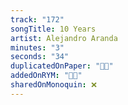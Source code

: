 ```yaml
---
track: "172"
songTitle: 10 Years
artist: Alejandro Aranda
minutes: "3"
seconds: "34"
duplicatedOnPaper: "👍🏻"
addedOnRYM: "👍🏻"
sharedOnMonoquin: ❌
---
```

